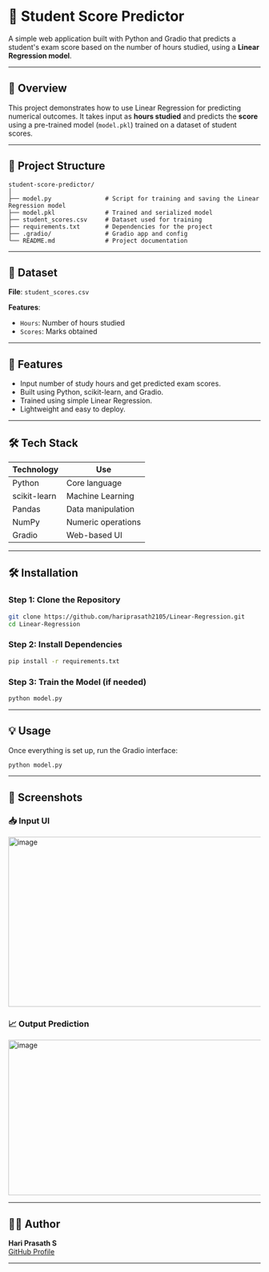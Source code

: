 
# 🎯 Student Score Predictor

A simple web application built with Python and Gradio that predicts a student's exam score based on the number of hours studied, using a **Linear Regression model**.

---

## 🧠 Overview

This project demonstrates how to use Linear Regression for predicting numerical outcomes. It takes input as **hours studied** and predicts the **score** using a pre-trained model (`model.pkl`) trained on a dataset of student scores.

---

## 📂 Project Structure

```
student-score-predictor/
│
├── model.py               # Script for training and saving the Linear Regression model
├── model.pkl              # Trained and serialized model
├── student_scores.csv     # Dataset used for training
├── requirements.txt       # Dependencies for the project
├── .gradio/               # Gradio app and config
└── README.md              # Project documentation
```

---

## 🧪 Dataset

**File**: `student_scores.csv`

**Features**:
- `Hours`: Number of hours studied
- `Scores`: Marks obtained

---

## 🚀 Features

- Input number of study hours and get predicted exam scores.
- Built using Python, scikit-learn, and Gradio.
- Trained using simple Linear Regression.
- Lightweight and easy to deploy.

---

## 🛠 Tech Stack

| Technology     | Use                  |
|----------------|----------------------|
| Python         | Core language        |
| scikit-learn   | Machine Learning     |
| Pandas         | Data manipulation    |
| NumPy          | Numeric operations   |
| Gradio         | Web-based UI         |

---

## 🛠 Installation

### Step 1: Clone the Repository
```bash
git clone https://github.com/hariprasath2105/Linear-Regression.git
cd Linear-Regression
```

### Step 2: Install Dependencies
```bash
pip install -r requirements.txt
```

### Step 3: Train the Model (if needed)
```bash
python model.py
```

---

## 💡 Usage

Once everything is set up, run the Gradio interface:

```bash
python model.py
```

---

## 📸 Screenshots

### 📥 Input UI
<img width="1364" height="339" alt="image" src="https://github.com/user-attachments/assets/17dfea1f-1df2-4320-b169-a791aa14f96b" />


### 📈 Output Prediction
<img width="1366" height="310" alt="image" src="https://github.com/user-attachments/assets/bee5ca9d-d8fd-4c97-9f93-121a565b8c5d" />

---

## 🙋‍♂️ Author

**Hari Prasath S**  
[GitHub Profile](https://github.com/hariprasath2105)

---

